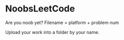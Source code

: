 # NoobsLeetCode
Are you noob yet?
Filename = platform + problem num  

Upload your work into a folder by your name.
